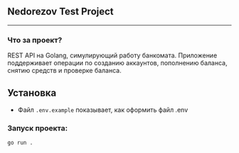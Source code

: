 ## Nedorezov Test Project
***
### Что за проект?

REST API на Golang, симулирующий работу банкомата. Приложение поддерживает операции по созданию аккаунтов, пополнению 
баланса, снятию средств и проверке баланса.

## Установка

- Файл ```.env.example``` показывает, как оформить файл .env

### Запуск проекта:
```go run .```